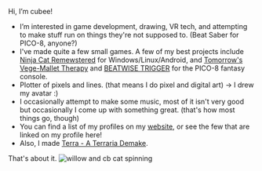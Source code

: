 Hi, I’m cubee!

- I’m interested in game development, drawing, VR tech, and attempting to make stuff run on things they're not supposed to. (Beat Saber for PICO-8, anyone?)
- I've made quite a few small games. A few of my best projects include [Ninja Cat Remewstered](https://pixelshock.itch.io/ninja-cat-remewstered) for Windows/Linux/Android, and [Tomorrow's Vege-Mallet Therapy](https://pixelshock.itch.io/tomorrows-vege-mallet-therapy-in-20-seconds-or-less) and [BEATWISE TRIGGER](https://pixelshock.itch.io/a-rhythm-based-dungeon-crawler) for the PICO-8 fantasy console.
- Plotter of pixels and lines. (that means I do pixel and digital art) -> I drew my avatar :)
- I occasionally attempt to make some music, most of it isn't very good but occasionally I come up with something great. (that's how most things go, though)
- You can find a list of my profiles on my [website](https://cubee.games/?rel=links), or see the few that are linked on my profile here!
- Also, I made [Terra - A Terraria Demake](https://cubeegames.itch.io/terra-a-terraria-demake).

That's about it.
![willow and cb cat spinning](https://cubee.games/img/loadingwheel.gif "Willow and CB the cat spinning gif")


<!---
cubee-cb/cubee-cb is a special repository because its `README.md` (this file) appears on your GitHub profile.
You can click the Preview link to take a look at your changes.
--->
